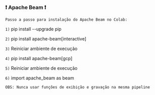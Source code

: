### ❗ Apache Beam ❗

`Passo a passo para instalação do Apache Beam no Colab:`

`1)` pip install --upgrade pip

`2)` pip install apache-beam[interactive]

`3)` Reiniciar ambiente de execução

`4)` pip install apache-beam[gcp]

`5)` Reiniciar ambiente de execução

`6)` import apache_beam as beam

`OBS: Nunca usar funções de exibição e gravação na mesma pipeline`
